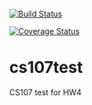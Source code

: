 [![Build Status](https://travis-ci.org/youngsaver/cs107test.svg?branch=main)](https://travis-ci.org/youngsaver/cs107test.svg?branch=main)

[![Coverage Status](https://codecov.io/gh/youngsaver/cs107test/branch/master/graph/badge.svg)](https://codecov.io/gh/youngsaver/cs107test)


# cs107test
CS107 test for HW4
